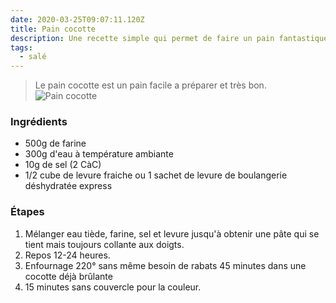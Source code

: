 ```yaml
---
date: 2020-03-25T09:07:11.120Z
title: Pain cocotte
description: Une recette simple qui permet de faire un pain fantastique.
tags:
  - salé
---
```

> Le pain cocotte est un pain facile a préparer et très bon.
﻿
![Pain cocotte](/assets/pain.jpg "Pain cocotte")
﻿
### Ingrédients
- 500g de farine
- 300g d'eau à température ambiante
- 10g de sel (2 CàC)
- 1/2 cube de levure fraiche ou 1 sachet de levure de boulangerie déshydratée express


### Étapes
1. Mélanger eau tiède, farine, sel et levure jusqu'à obtenir une pâte qui se tient mais toujours collante aux doigts. 
2. Repos 12-24 heures.
3. Enfournage 220° sans même besoin de rabats 45 minutes dans une cocotte déjà brûlante
4. 15 minutes sans couvercle pour la couleur.
﻿
﻿
